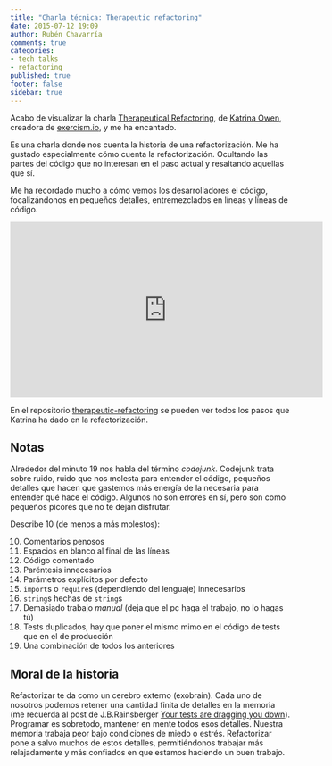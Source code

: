 ```yaml
---
title: "Charla técnica: Therapeutic refactoring"
date: 2015-07-12 19:09
author: Rubén Chavarría
comments: true
categories: 
- tech talks
- refactoring
published: true
footer: false
sidebar: true
---
```


Acabo de visualizar la charla [Therapeutical Refactoring], de [Katrina Owen],
creadora de [exercism.io], y me ha encantado.

Es una charla donde nos cuenta la historia de una refactorización. Me ha
gustado especialmente cómo cuenta la refactorización. Ocultando las partes
del código que no interesan en el paso actual y resaltando aquellas que
sí.

Me ha recordado mucho a cómo vemos los desarrolladores el código,
focalizándonos en pequeños detalles, entremezclados en líneas y líneas de
código.

<!-- more -->

<iframe width="560"
        height="315"
        src="https://www.youtube.com/embed/J4dlF0kcThQ"
        frameborder="0"
        allowfullscreen></iframe>

En el repositorio [therapeutic-refactoring] se pueden ver todos los pasos
que Katrina ha dado en la refactorización.

## Notas

Alrededor del minuto 19 nos habla del término *codejunk*. Codejunk trata
sobre ruido, ruido que nos molesta para entender el código, pequeños detalles
que hacen que gastemos más energía de la necesaria para entender qué hace
el código. Algunos no son errores en sí, pero son como pequeños picores
que no te dejan disfrutar.

Describe 10 (de menos a más molestos):

10. Comentarios penosos
9. Espacios en blanco al final de las líneas
8. Código comentado
7. Paréntesis innecesarios
6. Parámetros explícitos por defecto
5. `import`s o `require`s (dependiendo del lenguaje) innecesarios
4. `string`s hechas de `string`s
3. Demasiado trabajo *manual* (deja que el pc haga el trabajo, no lo hagas tú)
2. Tests duplicados, hay que poner el mismo mimo en el código de tests
que en el de producción
1. Una combinación de todos los anteriores

## Moral de la historia

Refactorizar te da como un cerebro externo (exobrain).
Cada uno de nosotros podemos retener una cantidad finita de detalles en la
memoria (me recuerda al post de J.B.Rainsberger
[Your tests are dragging you down]). Programar es sobretodo, mantener en
mente todos esos detalles. Nuestra memoria trabaja peor bajo condiciones
de miedo o estrés. Refactorizar pone a salvo muchos de estos detalles,
permitiéndonos trabajar más relajadamente y más confiados en que estamos
haciendo un buen trabajo.

[Therapeutical Refactoring]: https://www.youtube.com/watch?v=J4dlF0kcThQ
[Katrina Owen]: https://twitter.com/kytrinyx
[exercism.io]: http://exercism.io
[therapeutic-refactoring]: https://github.com/kytrinyx/therapeutic-refactoring
[Your tests are dragging you down]: http://blog.thecodewhisperer.com/2015/03/28/your-tests-are-dragging-you-down

